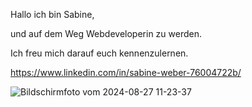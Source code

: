 Hallo ich bin Sabine,

und auf dem Weg Webdeveloperin zu werden.

Ich freu mich darauf euch kennenzulernen.

https://www.linkedin.com/in/sabine-weber-76004722b/


![Bildschirmfoto vom 2024-08-27 11-23-37](https://github.com/user-attachments/assets/d711311f-bb5f-4290-bebe-68148419a8dc)
